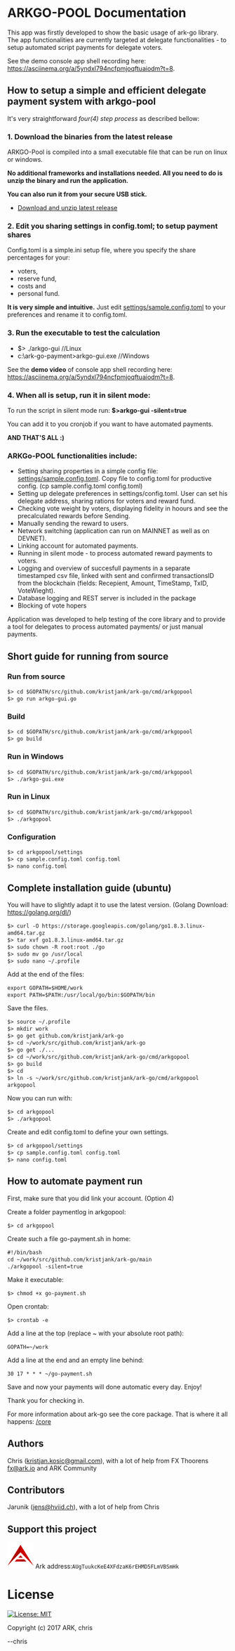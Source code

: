 # ARKGO-POOL Documentation

This app was firstly developed to show the basic usage of ark-go library. 
The app functionalities are currently targeted at delegate functionalities - to setup automated script payments for delegate voters.

See the demo console app shell recording here:
https://asciinema.org/a/5yndxl794ncfpmjoqftuaiodm?t=8.

## How to setup a simple and efficient delegate payment system with arkgo-pool
It's  very straightforward *four(4) step process* as described bellow:
### 1. Download the binaries from the latest release
ARKGO-Pool is compiled into a small executable file that can be run on linux or windows. 

**No additional frameworks and installations needed. All you need to do is unzip the binary and run the application.**

**You can also run it from your secure USB stick.**
- [Download and unzip latest release](https://github.com/kristjank/ark-go/releases)

### 2. Edit you sharing settings in config.toml; to setup payment shares
Config.toml is a simple.ini setup file, where you specify the share percentages for your:
- voters,
- reserve fund,
- costs and
- personal fund. 

**It is very simple and intuitive.**
Just edit [settings/sample.config.toml](https://github.com/kristjank/ark-go/blob/master/cmd/arkgopool/settings/sample.config.toml) to your preferences and rename it to config.toml.

### 3. Run the executable to test the calculation
- $> ./arkgo-gui //Linux
- c:\ark-go-payment>arkgo-gui.exe  //Windows

See the **demo video** of console app shell recording here:
https://asciinema.org/a/5yndxl794ncfpmjoqftuaiodm?t=8.

### 4. When all is setup, run it in silent mode: 
To run the script in silent mode run:
**$>arkgo-gui -silent=true**

You can add it to you cronjob if you want to have automated payments.

**AND THAT'S ALL :)** 

### ARKGo-POOL functionalities include:
- Setting sharing properties in a simple config file: [settings/sample.config.toml](https://github.com/kristjank/ark-go/blob/master/cmd/arkgopool/settings/sample.config.toml). Copy file to config.toml for productive config. (cp sample.config.toml config.toml)
- Setting up delegate preferences in settings/config.toml. User can set his delegate address, sharing rations for voters and reward fund.
- Checking vote weight by voters, displaying fidelity in hoours and see the precalculated rewards before Sending.
- Manually sending the reward to users.
- Network switching (application can run on MAINNET as well as on DEVNET).
- Linking account for automated payments.
- Running in silent mode - to process automated reward payments to voters.
- Logging and overview of succesfull payments in a separate timestamped csv file, linked with sent and confirmed transactionsID from the blockchain (fields: Recepient, Amount, TimeStamp, TxID, VoteWieght).
- Database logging and REST server is included in the package
- Blocking of vote hopers

Application was developed to help testing of the core library and to provide a tool for delegates to process automated payments/ or just manual payments.

## Short guide for running from source

### Run from source
```
$> cd $GOPATH/src/github.com/kristjank/ark-go/cmd/arkgopool
$> go run arkgo-gui.go
```

### Build
```
$> cd $GOPATH/src/github.com/kristjank/ark-go/cmd/arkgopool
$> go build
```

### Run in Windows
```
$> cd $GOPATH/src/github.com/kristjank/ark-go/cmd/arkgopool
$> ./arkgo-gui.exe
```

### Run in Linux
```
$> cd $GOPATH/src/github.com/kristjank/ark-go/cmd/arkgopool
$> ./arkgopool
```

### Configuration

```
$> cd arkgopool/settings
$> cp sample.config.toml config.toml
$> nano config.toml
```

## Complete installation guide (ubuntu)

You will have to slightly adapt it to use the latest version. (Golang Download: https://golang.org/dl/)

```
$> curl -O https://storage.googleapis.com/golang/go1.8.3.linux-amd64.tar.gz
$> tar xvf go1.8.3.linux-amd64.tar.gz
$> sudo chown -R root:root ./go
$> sudo mv go /usr/local
$> sudo nano ~/.profile
```
Add at the end of the files:
```
export GOPATH=$HOME/work
export PATH=$PATH:/usr/local/go/bin:$GOPATH/bin
```
Save the files.
```
$> source ~/.profile
$> mkdir work
$> go get github.com/kristjank/ark-go
$> cd ~/work/src/github.com/kristjank/ark-go
$> go get ./...
$> cd ~/work/src/github.com/kristjank/ark-go/cmd/arkgopool
$> go build
$> cd
$> ln -s ~/work/src/github.com/kristjank/ark-go/cmd/arkgopool arkgopool
```
Now you can run with:
```
$> cd arkgopool
$> ./arkgopool
```

Create and edit config.toml to define your own settings.

```
$> cd arkgopool/settings
$> cp sample.config.toml config.toml
$> nano config.toml
```

## How to automate payment run

First, make sure that you did link your account. (Option 4)

Create a folder paymentlog in arkgopool:

```
$> cd arkgopool
```

Create such a file go-payment.sh in home:

```
#!/bin/bash
cd ~/work/src/github.com/kristjank/ark-go/main
./arkgopool -silent=true
```

Make it executable:

```
$> chmod +x go-payment.sh
```

Open crontab:

```
$> crontab -e
```

Add a line at the top (replace ~ with your absolute root path):

```
GOPATH=~/work
```

Add a line at the end and an empty line behind:

```
30 17 * * * ~/go-payment.sh
```

Save and now your payments will done automatic every day. Enjoy!


Thank you for checking in.

For more information about ark-go see the core package. That is where it all happens: [/core](/core)

## Authors
Chris (kristjan.kosic@gmail.com), with a lot of help from FX Thoorens fx@ark.io and ARK Community

## Contributors
Jarunik (jens@hviid.ch), with a lot of help from Chris

## Support this project
![Ark Logo](/raw/ark-logo-60x60.png)
Ark address:``AUgTuukcKeE4XFdzaK6rEHMD5FLmVBSmHk``


# License
[![License: MIT](https://img.shields.io/badge/License-MIT-yellow.svg)](https://opensource.org/licenses/MIT)

Copyright (c) 2017 ARK, chris

--chris
